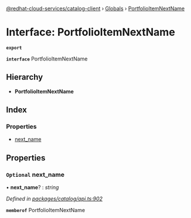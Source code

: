[@redhat-cloud-services/catalog-client](../README.md) › [Globals](../globals.md) › [PortfolioItemNextName](portfolioitemnextname.md)

# Interface: PortfolioItemNextName

**`export`** 

**`interface`** PortfolioItemNextName

## Hierarchy

* **PortfolioItemNextName**

## Index

### Properties

* [next_name](portfolioitemnextname.md#optional-next_name)

## Properties

### `Optional` next_name

• **next_name**? : *string*

*Defined in [packages/catalog/api.ts:902](https://github.com/RedHatInsights/javascript-clients/blob/master/packages/catalog/api.ts#L902)*

**`memberof`** PortfolioItemNextName
